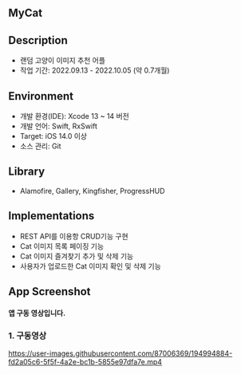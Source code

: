 ## MyCat

## Description
* 랜덤 고양이 이미지 추천 어플
* 작업 기간: 2022.09.13 - 2022.10.05 (약 0.7개월)

## Environment
* 개발 환경(IDE): Xcode 13 ~ 14 버전
* 개발 언어: Swift, RxSwift
* Target: iOS 14.0 이상
* 소스 관리: Git

## Library
* Alamofire, Gallery, Kingfisher, ProgressHUD

## Implementations
* REST API를 이용항 CRUD기능 구현
* Cat 이미지 목록 페이징 기능
* Cat 이미지 즐겨찾기 추가 및 삭제 기능
* 사용자가 업로드한 Cat 이미지 확인 및 삭제 기능

## App Screenshot
#### 앱 구동 영상입니다.
### 1. 구동영상

https://user-images.githubusercontent.com/87006369/194994884-fd2a05c6-5f5f-4a2e-bc1b-5855e97dfa7e.mp4


